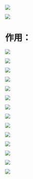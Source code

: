 

![](https://gitee.com/hxc8/images7/raw/master/img/202407190021543.jpg)



![](https://gitee.com/hxc8/images7/raw/master/img/202407190022521.jpg)

# 作用：

![](https://gitee.com/hxc8/images7/raw/master/img/202407190022083.jpg)



![](https://gitee.com/hxc8/images7/raw/master/img/202407190022454.jpg)



![](https://gitee.com/hxc8/images7/raw/master/img/202407190022645.jpg)



![](https://gitee.com/hxc8/images7/raw/master/img/202407190022155.jpg)



![](https://gitee.com/hxc8/images7/raw/master/img/202407190022594.jpg)





![](https://gitee.com/hxc8/images7/raw/master/img/202407190022008.jpg)



![](https://gitee.com/hxc8/images7/raw/master/img/202407190022409.jpg)





![](https://gitee.com/hxc8/images7/raw/master/img/202407190022636.jpg)



![](https://gitee.com/hxc8/images7/raw/master/img/202407190022782.jpg)



![](https://gitee.com/hxc8/images7/raw/master/img/202407190022247.jpg)





![](https://gitee.com/hxc8/images7/raw/master/img/202407190022483.jpg)



![](https://gitee.com/hxc8/images7/raw/master/img/202407190022271.jpg)



![](https://gitee.com/hxc8/images7/raw/master/img/202407190022696.jpg)



![](https://gitee.com/hxc8/images7/raw/master/img/202407190022540.jpg)

